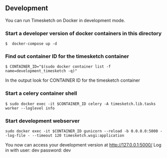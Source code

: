 ## Development

You can run Timesketch on Docker in development mode.

### Start a developer version of docker containers in this directory

```
$  docker-compose up -d
```

### Find out container ID for the timesketch container

```
$ CONTAINER_ID="$(sudo docker container list -f name=development_timesketch -q)"
```
In the output look for CONTAINER ID for the timesketch container

### Start a celery container shell
```
$ sudo docker exec -it $CONTAINER_ID celery -A timesketch.lib.tasks worker --loglevel info
```

### Start development webserver

```
sudo docker exec -it $CONTAINER_ID gunicorn --reload -b 0.0.0.0:5000 --log-file - --timeout 120 timesketch.wsgi:application
```

You now can access your development version at http://127.0.0.1:5000/
Log in with user: dev password: dev


